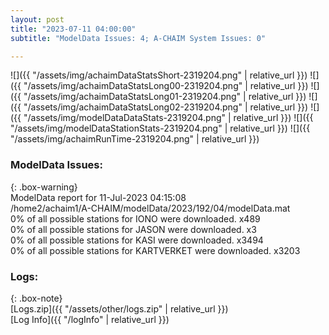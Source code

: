 ```yaml
---
layout: post
title: "2023-07-11 04:00:00"
subtitle: "ModelData Issues: 4; A-CHAIM System Issues: 0"

---
```


![]({{ "/assets/img/achaimDataStatsShort-2319204.png" | relative_url }})
![]({{ "/assets/img/achaimDataStatsLong00-2319204.png" | relative_url }})
![]({{ "/assets/img/achaimDataStatsLong01-2319204.png" | relative_url }})
![]({{ "/assets/img/achaimDataStatsLong02-2319204.png" | relative_url }})
![]({{ "/assets/img/modelDataDataStats-2319204.png" | relative_url }})
![]({{ "/assets/img/modelDataStationStats-2319204.png" | relative_url }})
![]({{ "/assets/img/achaimRunTime-2319204.png" | relative_url }})


### ModelData Issues:  
  
{: .box-warning}  
 ModelData report for 11-Jul-2023 04:15:08   
 /home2/achaim1/A-CHAIM/modelData/2023/192/04/modelData.mat   
 0% of all possible stations for IONO were downloaded. x489   
 0% of all possible stations for JASON were downloaded. x3   
 0% of all possible stations for KASI were downloaded. x3494   
 0% of all possible stations for KARTVERKET were downloaded. x3203   
  


### Logs:  
  
{: .box-note}  
[Logs.zip]({{ "/assets/other/logs.zip" | relative_url }})  
[Log Info]({{ "/logInfo" | relative_url }})  
